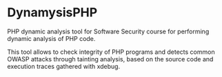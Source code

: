 # DynamysisPHP
PHP dynamic analysis tool for Software Security course for performing dynamic analysis of PHP code.

This tool allows to check integrity of PHP programs and detects common OWASP attacks through tainting analysis, based on the source code and execution traces gathered with xdebug.
